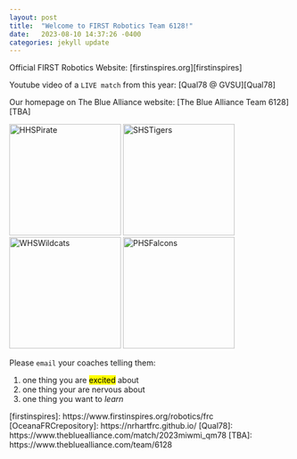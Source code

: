 ```yaml
---
layout: post
title:  "Welcome to FIRST Robotics Team 6128!"
date:   2023-08-10 14:37:26 -0400
categories: jekyll update
---
```

Official FIRST Robotics Website: [firstinspires.org][firstinspires]

Youtube video of a `LIVE match` from this year: [Qual78 @ GVSU][Qual78]

Our homepage on The Blue Alliance website: [The Blue Alliance Team 6128][TBA]

<!-- Website source code for Oceana County FRC: [FRC Team 6128 Repository][OceanaFRCrepository] -->
<img src="https://s3-us-west-2.amazonaws.com/sportshub2-uploads-prod/files/sites/893/2018/09/26151545/HPS_Pirate_RGB.png" alt="HHSPirate" width="200">

<img src="https://cmsv2-assets.apptegy.net/uploads/14477/file/2146300/px1600_c370858a-13f3-4b1b-b5aa-2b30275596b1.png" alt="SHSTigers" width="200">

<img src="https://walkervillewildcats.com/wp-content/uploads/2018/11/Wildcat4.png" alt="WHSWildcats" width="200">

<img src="https://cmsv2-assets.apptegy.net/uploads/2721/logo/3009/logo.png" alt="PHSFalcons" width="200">

Please `email` your coaches telling them:
<ol>
    <li>one thing you are <mark>excited</mark> about</li>
    <li>one thing your are nervous about</li>
    <li>one thing you want to <em>learn</em></li>
</ol>
[firstinspires]: https://www.firstinspires.org/robotics/frc
[OceanaFRCrepository]: https://nrhartfrc.github.io/
[Qual78]: https://www.thebluealliance.com/match/2023miwmi_qm78
[TBA]: https://www.thebluealliance.com/team/6128
